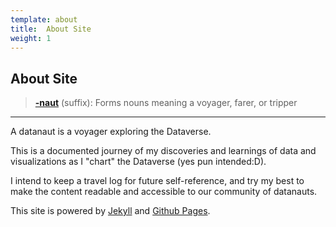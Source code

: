 ```yaml
---
template: about
title:  About Site
weight: 1
---
```


## About Site

>   **[-naut][]** (suffix): 
>   Forms nouns meaning a voyager, farer, or tripper

------

A datanaut is a voyager exploring the Dataverse.
 
This is a documented journey of my discoveries and learnings of data and visualizations as I "chart" the Dataverse
(yes pun intended:D).

I intend to keep a travel log for future self-reference, and try my best to make the content readable and accessible to 
our community of datanauts.

This site is powered by [Jekyll][] and [Github Pages][].


<!-- links -->
[-naut]: http://en.wiktionary.org/wiki/-naut
[Jekyll]: http://jekyllrb.com/
[Github Pages]: https://pages.github.com/
